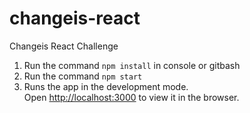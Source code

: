 # changeis-react
Changeis React Challenge

1) Run the command `npm install` in console or gitbash
2) Run the command `npm start`
3) Runs the app in the development mode.\
Open [http://localhost:3000](http://localhost:3000) to view it in the browser.